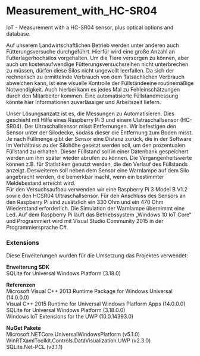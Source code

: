 # Measurement_with_HC-SR04
IoT - Measurement with a HC-SR04 sensor, plus optical options and database.

Auf unserem Landwirtschaftlichen Betrieb werden unter anderen auch Fütterungsversuche durchgeführt. Hierfür wird eine große Anzahl an Futterlagerhochsilos vorgehalten. Um die Tiere versorgen zu können, aber auch um kostenaufwendige Fütterungsversuchsreihen nicht
unterbrechen zu müssen, dürfen diese Silos nicht ungewollt leerfallen. Da sich der rechnerisch zu ermittelnde Verbrauch von dem Tatsächlichen Verbrauch abweichen kann, ist eine visuelle Kontrolle der Füllständeeine routinemäßige Notwendigkeit. Auch hierbei kann es jedes Mal zu Fehleinschätzungen durch den Mitarbeiter kommen. Eine automatisierte Füllstandmessung könnte hier Informationen zuverlässiger und Arbeitszeit liefern. 

Unser Lösungsanzatz ist es, die Messungen zu Automatisieren. Dies geschieht mit Hilfe eines Raspberry Pi 3 
und einem Ulatraschallsensor (HC-SR04). Der Ultraschallsensor misst Entfernungen. Wir befestigen den Sensor 
unter der Silodecke, sodass dieser die Entfernung zum Boden misst. Je nach Füllmenge gibt der Sensor eine 
Distanz zurück, die in der Software im Verhältniss zu der Silohöhe gesetzt werden soll, um den prozentualen Füllstand zu erhalten. Dieser Füllstand soll in einer Datenbank gespeichert werden um ihm später wieder abrufen zu können. Die Vergangenheitswerte können z.B. für Statistiken genutzt werden, die den Verlauf des Füllstands anzeigt. Desweiteren soll neben dem Sensor eine Warnlampe auf dem Silo angebracht werden, die bemerkbar macht, wenn ein bestimmter Meldebestand erreicht wird.  
Für den Versuchsaufbau verwenden wir eine Raspberry Pi 3 Model B V1.2 sowie den HCSR04 Ultraschallsensor. Für den Anschluss des Sensors an den Raspberry Pi sind zusätzlich ein 330 Ohm und ein 470 Ohm Wiederstand erforderlich. Die Simulation der Warnlampe übernimmt eine Led. Auf dem Raspberry Pi läuft das Betriebssystem „Windows 10 IoT Core“ und Programmiert wird mit Visual Studio Community 2015 in der Programmiersprache C#.

### Extensions
Diese Erweiterungen wurden für die Umsetzung das Projektes verwendet: 

**Erweiterung SDK**<br>
SQLite for Universal Windows Platform (3.18.0) <br>

**Referenzen**<br>
Microsoft Visual C++ 2013 Runtime Package for Windows Universal (14.0.0.0) <br>
Visual C++ 2015 Runtime for Universal Windows Platform Apps (14.0.0.0) <br>
SQLite for Universal Windows Platform (3.18.0.0) <br>
Windows IoT Extensions for the UWP (10.0.14393.0) <br>

**NuGet Pakete**<br>
Microsoft.NETCore.UniversalWindowsPlatform (v5.1.0) <br>
WinRTXamlToolkit.Controls.DataVisualization.UWP (v2.3.0) <br>
SQLite.Net-PCL (v3.1.1)<br>




 

